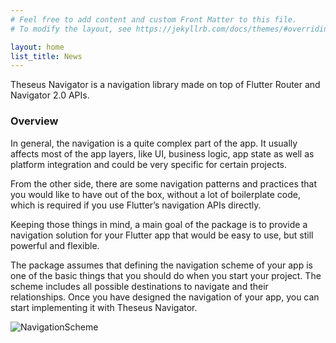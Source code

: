 ```yaml
---
# Feel free to add content and custom Front Matter to this file.
# To modify the layout, see https://jekyllrb.com/docs/themes/#overriding-theme-defaults

layout: home
list_title: News
---
```


Theseus Navigator is a navigation library made on top of Flutter Router and Navigator 2.0 APIs.

### Overview

In general, the navigation is a quite complex part of the app. It usually affects most of the app layers, like UI, business logic, app state as well as platform integration and could be very specific for certain projects.

From the other side, there are some navigation patterns and practices that you would like to have out of the box, without a lot of boilerplate code, which is required if you use Flutter’s navigation APIs directly.

Keeping those things in mind, a main goal of the package is to provide a navigation solution for your Flutter app that would be easy to use, but still powerful and flexible.

The package assumes that defining the navigation scheme of your app is one of the basic things that you should do when you start your project. The scheme includes all possible destinations to navigate and their relationships. Once you have designed the navigation of your app, you can start implementing it with Theseus Navigator.

![NavigationScheme](https://user-images.githubusercontent.com/11990453/211164242-2e2db77e-91a7-41f0-992d-e2195d65f0f6.jpg)
